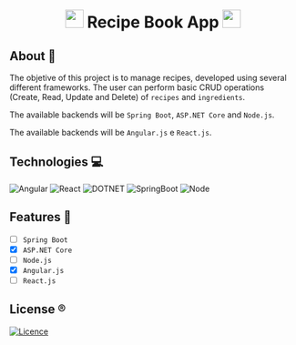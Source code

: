 <h1 align="center">
    <img src="https://cdn-icons-png.flaticon.com/512/3565/3565418.png" width="32px" height="32px"> 
    Recipe Book App 
    <img src="https://cdn-icons-png.flaticon.com/512/3565/3565418.png" width="32px" height="32px">
</h1>

## About 🎯

The objetive of this project is to manage recipes, developed using several different frameworks. The user can perform basic CRUD operations (Create, Read, Update and Delete) of ``recipes`` and ``ingredients``. 

The available backends will be ``Spring Boot``, ``ASP.NET Core`` and ``Node.js``.

The available backends will be ``Angular.js`` e ``React.js``.

## Technologies 💻

![Angular](https://img.shields.io/badge/Angular-DD0031?style=for-the-badge&logo=angular&logoColor=white)
![React](https://img.shields.io/badge/React-20232A?style=for-the-badge&logo=react&logoColor=61DAFB)
![DOTNET](https://img.shields.io/badge/.NET-5C2D91?style=for-the-badge&logo=.net&logoColor=white)
![SpringBoot](https://img.shields.io/badge/Spring-6DB33F?style=for-the-badge&logo=spring&logoColor=white)
![Node](https://img.shields.io/badge/Node.js-43853D?style=for-the-badge&logo=node.js&logoColor=white)

## Features 📝

- [ ] ``Spring Boot``
- [x] ``ASP.NET Core``
- [ ] ``Node.js``
- [x] ``Angular.js``
- [ ] ``React.js``

## License ®️

[![Licence](https://img.shields.io/github/license/Ileriayo/markdown-badges?style=for-the-badge)](./LICENSE)
